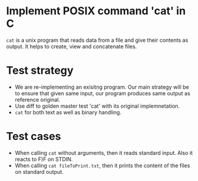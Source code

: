 # Implement POSIX command 'cat' in C

`cat` is a unix program that reads data from a file and give their contents as output. It helps to create, view and concatenate files.

# Test strategy
- We are re-implementing an exisitng program. Our main strategy will be to ensure that given same input, our program produces same output as reference original.
- Use diff to golden master test 'cat' with its original implemnetation.
- `cat` for both text as well as binary handling.

# Test cases
- When calling `cat` without arguments, then it reads standard input. Also it reacts to F)F on STDIN.
- When calling `cat fileToPrint.txt`, then it prints the content of the files on standard output.
